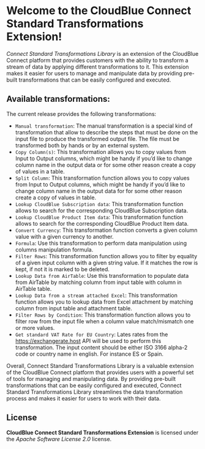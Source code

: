 # Welcome to the CloudBlue Connect Standard Transformations Extension!

*Connect Standard Transformations Library* is an extension of the CloudBlue Connect platform that provides customers with the ability to transform a stream of data by applying different transformations to it. This extension makes it easier for users to manage and manipulate data by providing pre-built transformations that can be easily configured and executed.

## Available transformations:

The current release provides the following transformations:

* `Manual transformation`: The manual transformation is a special kind of transformation that allow to describe the steps that must be done on the input file to produce the transformed output file. The file must be transformed both by hands or by an external system.
* `Copy Column(s)`: This transformation allows you to copy values from Input to Output columns, which might be handy if you’d like to change column name in the output data or for some other reason create a copy of values in a table.
* `Split Column`: This transformation function allows you to copy values from Input to Output columns, which might be handy if you’d like to change column name in the output data for for some other reason create a copy of values in table.
* `Lookup CloudBlue Subscription data`: This transformation function allows to search for the corresponding CloudBlue Subscription data.
* `Lookup CloudBlue Product Item data`: This transformation function allows to search for the corresponding CloudBlue Product Item data.
* `Convert Currency`: This transformation function converts a given column value with a given currency to another.
* `Formula`: Use this transformation to perform data manipulation using columns manipulation formula.
* `Filter Rows`: This transformation function allows you to filter by equality of a given input column with a given string value. If it matches the row is kept, if not it is marked to be deleted.
* `Lookup Data from AirTable`: Use this transformation to populate data from AirTable by matching column from input table with column in AirTable table.
* `Lookup Data from a stream attached Excel`: This transformation function allows you to lookup data from Excel attachment by matching column from input table and attachment table.
* `Filter Rows by Condition`: This transformation function allows you to filter row from the input file when a column value match/mismatch one or more values.
* `Get standard VAT Rate for EU Country`: Lates rates from the https://exchangerate.host API will be used to perform this transformation. The input content should be either ISO 3166 alpha-2 code or country name in english. For instance ES or Spain.

Overall, Connect Standard Transformations Library is a valuable extension of the CloudBlue Connect platform that provides users with a powerful set of tools for managing and manipulating data. By providing pre-built transformations that can be easily configured and executed, Connect Standard Transformations Library streamlines the data transformation process and makes it easier for users to work with their data.

## License

**CloudBlue Connect Standard Transformations Extension** is licensed under the *Apache Software License 2.0* license.
